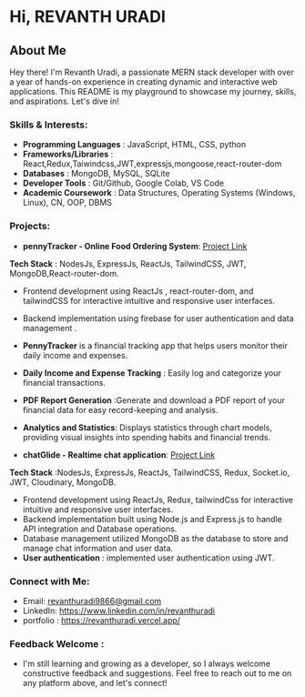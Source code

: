 # Hi, REVANTH URADI

## About Me

Hey there! I'm Revanth Uradi, a passionate MERN stack developer with over a year of hands-on experience in creating dynamic and interactive web applications. This README is my playground to showcase my journey, skills, and aspirations. Let's dive in!

### Skills & Interests:

- **Programming Languages** : JavaScript, HTML, CSS, python
- **Frameworks/Libraries** : React,Redux,Taiwindcss,JWT,expressjs,mongoose,react-router-dom
- **Databases** : MongoDB, MySQL, SQLite
- **Developer Tools** : Git/Github, Google Colab, VS Code
- **Academic Coursework** : Data Structures, Operating Systems (Windows, Linux), CN, OOP, DBMS

### Projects:

- **pennyTracker - Online Food Ordering System**: [Project Link](https://github.com/revanthuradi/pennyTracker)

**Tech Stack** : NodesJs, ExpressJs, ReactJs, TailwindCSS, JWT, MongoDB,React-router-dom.

- Frontend development using ReactJs , react-router-dom, and tailwindCSS for interactive intuitive and responsive user interfaces.
- Backend implementation using firebase for user authentication and data management .
- **PennyTracker** is a financial tracking app that helps users monitor their daily income and expenses.
- **Daily Income and Expense Tracking** : Easily log and categorize your financial transactions.
- **PDF Report Generation** :Generate and download a PDF report of your financial data for easy record-keeping and analysis.
- **Analytics and Statistics**: Displays statistics through chart models, providing visual insights into spending habits and financial trends.

- **chatGlide - Realtime chat application**: [Project Link](https://github.com/revanthuradi/CHAT-GLIDE)

**Tech Stack** :NodesJs, ExpressJs, ReactJs, TailwindCSS, Redux, Socket.io, JWT, Cloudinary, MongoDB.

- Frontend development using ReactJs, Redux, tailwindCss for interactive intuitive and responsive user interfaces.
- Backend implementation built using Node.js and Express.js to handle API integration and Database operations.
- Database management utilized MongoDB as the database to store and manage chat information and user data.
- **User authentication** : implemented user authentication using JWT.

### Connect with Me:

- Email: revanthuradi9866@gmail.com
- LinkedIn: https://www.linkedin.com/in/revanthuradi
- portfolio : https://revanthuradi.vercel.app/

### Feedback Welcome :

- I'm still learning and growing as a developer, so I always welcome constructive feedback and suggestions. Feel free to reach out to me on any platform above, and let's connect!
